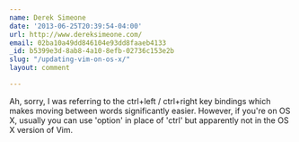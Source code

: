 ```yaml
---
name: Derek Simeone
date: '2013-06-25T20:39:54-04:00'
url: http://www.dereksimeone.com/
email: 02ba10a49dd846104e93dd8faaeb4133
_id: b5399e3d-8ab8-4a10-8efb-02736c153e2b
slug: "/updating-vim-on-os-x/"
layout: comment

---
```


Ah, sorry, I was referring to the ctrl+left / ctrl+right key bindings which makes moving between words significantly easier. However, if you're on OS X, usually you can use 'option' in place of 'ctrl' but apparently not in the OS X version of Vim.
